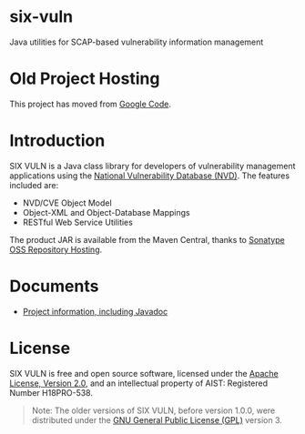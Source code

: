 six-vuln
========

Java utilities for SCAP-based vulnerability information management


# Old Project Hosting
This project has moved from [Google Code](https://code.google.com/p/six-vuln/).


# Introduction
SIX VULN is a Java class library for developers of vulnerability management applications 
using the [National Vulnerability Database (NVD)](https://nvd.nist.gov/). 
The features included are:
* NVD/CVE Object Model
* Object-XML and Object-Database Mappings
* RESTful Web Service Utilities

The product JAR is available from the Maven Central, thanks to 
[Sonatype OSS Repository Hosting](https://docs.sonatype.org/display/Repository/Sonatype+OSS+Maven+Repository+Usage+Guide).


# Documents
* [Project information, including Javadoc](http://nakamura5akihito.github.io/six-vuln/)


# License
SIX VULN is free and open source software, licensed under the 
[Apache License, Version 2.0](http://www.apache.org/licenses/), 
and an intellectual property of AIST: Registered Number H18PRO-538.

> Note: The older versions of SIX VULN, before version 1.0.0, were distributed under the 
> [GNU General Public License (GPL)](http://www.gnu.org/licenses/gpl.html) version 3.


